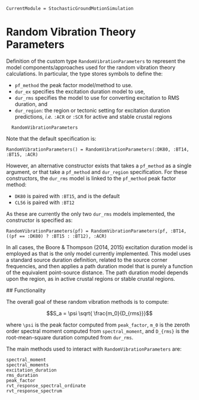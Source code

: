 ```@meta
CurrentModule = StochasticGroundMotionSimulation
```

# Random Vibration Theory Parameters
Definition of the custom type `RandomVibrationParameters` to represent the model components/approaches used for the random vibration theory calculations.
In particular, the type stores symbols to define the:
- `pf_method` the peak factor model/method to use.
- `dur_ex` specifies the excitation duration model to use,
- `dur_rms` specifies the model to use for converting excitation to RMS duration, and
- `dur_region`: the region or tectonic setting for excitation duration predictions, _i.e._ `:ACR` or `:SCR` for active and stable crustal regions

```@docs
  RandomVibrationParameters
```

Note that the default specification is:
```@example
RandomVibrationParameters() = RandomVibrationParameters(:DK80, :BT14, :BT15, :ACR)
```
However, an alternative constructor exists that takes a `pf_method` as a single argument, or that take a `pf_method` and `dur_region` specification.
For these constructors, the `dur_rms` model is linked to the `pf_method` peak factor method:
- `DK80` is paired with `:BT15`, and is the default
- `CL56` is paired with `:BT12` 

As these are currently the only two `dur_rms` models implemented, the constructor is specified as:
```@example
RandomVibrationParameters(pf) = RandomVibrationParameters(pf, :BT14, ((pf == :DK80) ? :BT15 : :BT12), :ACR)
```

In all cases, the Boore & Thompson (2014, 2015) excitation duration model is employed as that is the only model currently implemented.
This model uses a standard source duration definition, related to the source corner frequencies, and then applies a path duration model that is purely a function of the equivalent point-source distance.
The path duration model depends upon the region, as in active crustal regions or stable crustal regions.


## Functionality

The overall goal of these random vibration methods is to compute:
```math
S_a = \psi \sqrt{ \frac{m_0}{D_{rms}}}
```
where ``\psi`` is the peak factor computed from `peak_factor`, ``m_0`` is the zeroth order spectral moment computed from `spectral_moment`, and ``D_{rms}`` is the root-mean-square duration computed from `dur_rms`.

The main methods used to interact with `RandomVibrationParameters` are:

```@docs
spectral_moment
spectral_moments
excitation_duration
rms_duration
peak_factor
rvt_response_spectral_ordinate
rvt_response_spectrum
```
